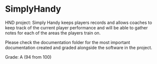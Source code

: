# SimplyHandy
HND project: Simply Handy keeps players records and allows coaches to keep track of the current player performance and will be able to gather notes for each of the areas the players train on.

Please check the documentation folder for the most important documentation created and graded alongside the software in the project.

Grade: A (94 from 100)
